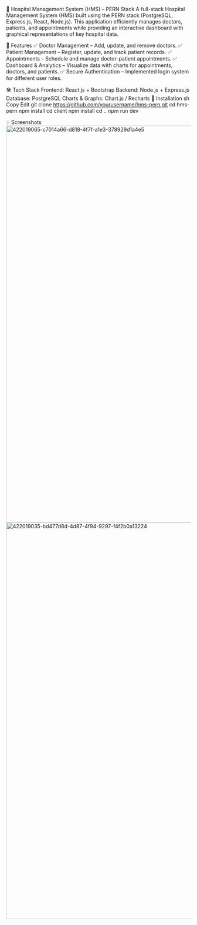 🏥 Hospital Management System (HMS) – PERN Stack A full-stack Hospital Management System (HMS) built using the PERN stack (PostgreSQL, Express.js, React, Node.js). This application efficiently manages doctors, patients, and appointments while providing an interactive dashboard with graphical representations of key hospital data.

🚀 Features ✅ Doctor Management – Add, update, and remove doctors. ✅ Patient Management – Register, update, and track patient records. ✅ Appointments – Schedule and manage doctor-patient appointments. ✅ Dashboard & Analytics – Visualize data with charts for appointments, doctors, and patients. ✅ Secure Authentication – Implemented login system for different user roles.

🛠 Tech Stack Frontend: React.js + Bootstrap Backend: Node.js + Express.js Database: PostgreSQL Charts & Graphs: Chart.js / Recharts 📌 Installation sh Copy Edit git clone https://github.com/yourusername/hms-pern.git cd hms-pern npm install cd client npm install cd .. npm run dev

💡 Screenshots
<img width="1920" height="1080" alt="422019065-c7014a66-d818-4f7f-a1e3-378929d1a4e5" src="https://github.com/user-attachments/assets/baa7d976-fb12-407a-8b8d-8d90011d1060" />
<img width="1920" height="1080" alt="422019035-bd477d8d-4d87-4f94-9297-f4f2b0a13224" src="https://github.com/user-attachments/assets/2a647832-cce4-4045-9ae4-4984743520dc" />
